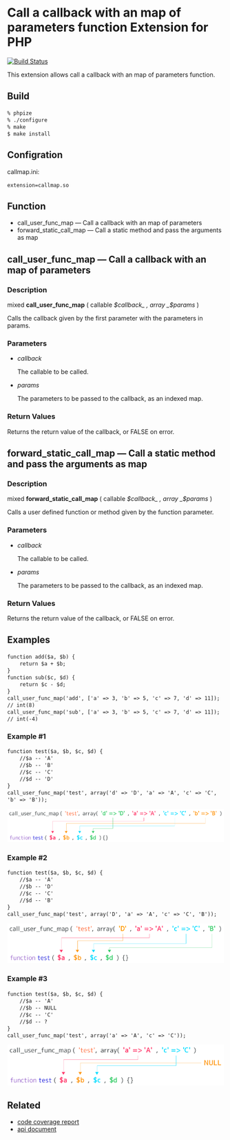 # Call a callback with an map of parameters function Extension for PHP

[![Build Status](https://travis-ci.org/kjdev/php-ext-callmap.png?branch=master)](https://travis-ci.org/kjdev/php-ext-callmap)

This extension allows call a callback with an map of parameters function.

## Build

    % phpize
    % ./configure
    % make
    $ make install

## Configration

callmap.ini:

    extension=callmap.so

## Function

* call\_user\_func\_map — Call a callback with an map of parameters
* forward\_static\_call\_map — Call a static method and pass the arguments as map

## call\_user\_func\_map — Call a callback with an map of parameters

### Description

mixed **call\_user\_func\_map** ( callable _$callback_ , array _$params_ )

Calls the callback given by the first parameter with the parameters in params.

### Parameters

* _callback_

  The callable to be called.

* _params_

  The parameters to be passed to the callback, as an indexed map.

### Return Values

Returns the return value of the callback, or FALSE on error.


## forward\_static\_call\_map — Call a static method and pass the arguments as map

### Description

mixed **forward\_static\_call\_map** ( callable _$callback_ , array _$params_ )

Calls a user defined function or method given by the function parameter.

### Parameters

* _callback_

  The callable to be called.

* _params_

  The parameters to be passed to the callback, as an indexed map.

### Return Values

Returns the return value of the callback, or FALSE on error.


## Examples

    function add($a, $b) {
        return $a + $b;
    }
    function sub($c, $d) {
        return $c - $d;
    }
    call_user_func_map('add', ['a' => 3, 'b' => 5, 'c' => 7, 'd' => 11]);
    // int(8)
    call_user_func_map('sub', ['a' => 3, 'b' => 5, 'c' => 7, 'd' => 11]);
    // int(-4)

### Example #1

    function test($a, $b, $c, $d) {
        //$a -- 'A'
        //$b -- 'B'
        //$c -- 'C'
        //$d -- 'D'
    }
    call_user_func_map('test', array('d' => 'D', 'a' => 'A', 'c' => 'C', 'b' => 'B'));

![Example 1](docs/example_01.png)

### Example #2

    function test($a, $b, $c, $d) {
        //$a -- 'A'
        //$b -- 'D'
        //$c -- 'C'
        //$d -- 'B'
    }
    call_user_func_map('test', array('D', 'a' => 'A', 'c' => 'C', 'B'));

![Example 2](docs/example_02.png)

### Example #3

    function test($a, $b, $c, $d) {
        //$a -- 'A'
        //$b -- NULL
        //$c -- 'C'
        //$d -- ?
    }
    call_user_func_map('test', array('a' => 'A', 'c' => 'C'));

![Example 3](docs/example_03.png)

## Related

* [code coverage report](http://gcov.at-ninja.jp/php-ext-callmap/)
* [api document](http://api.at-ninja.jp/php-ext-callmap/)
